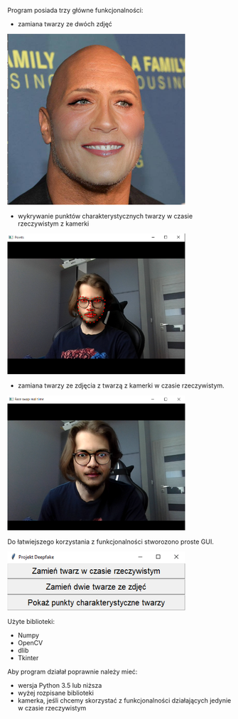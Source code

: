 Program posiada trzy główne funkcjonalności:
- zamiana twarzy ze dwóch zdjęć

<img src="readmeFiles/shanon-rock.png" width="400">

- wykrywanie punktów charakterystycznych twarzy w czasie rzeczywistym z kamerki

<img src="readmeFiles/points.png" width="400">

- zamiana twarzy ze zdjęcia z twarzą z kamerki w czasie rzeczywistym.

<img src="readmeFiles/swap.png" width="400">

Do łatwiejszego korzystania z funkcjonalności stworozono proste GUI.

<img src="readmeFiles/gui.png" width="400">

Użyte biblioteki:
- Numpy
- OpenCV
- dlib
- Tkinter

Aby program działał poprawnie należy mieć:
- wersja Python 3.5 lub niższa
- wyżej rozpisane biblioteki
- kamerka, jeśli chcemy skorzystać z funkcjonalności działających jedynie w czasie rzeczywistym
